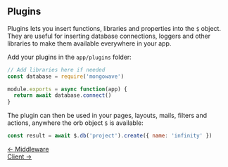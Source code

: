 ## Plugins

Plugins lets you insert functions, libraries and properties into the `$` object. They are useful for inserting database connections, loggers and other libraries to make them available everywhere in your app.

Add your plugins in the `app/plugins` folder:
```js
// Add libraries here if needed
const database = require('mongowave')

module.exports = async function(app) {
  return await database.connect()
}
```

The plugin can then be used in your pages, layouts, mails, filters and actions, anywhere the orb object `$` is available:
```js
const result = await $.db('project').create({ name: 'infinity' })
```

<div class="nav">
  <div><a href="/doc/middleware">&larr; Middleware</a></div>
  <div><a href="/doc/client">Client &rarr;</a></div>
</div>